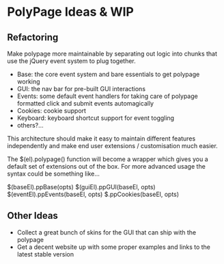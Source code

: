 PolyPage Ideas & WIP
====================


Refactoring
-----------

Make polypage more maintainable by separating out logic into chunks that use the jQuery event system to plug together.

- Base: the core event system and bare essentials to get polypage working
- GUI: the nav bar for pre-built GUI interactions
- Events: some default event handlers for taking care of polypage formatted click and submit events automagically
- Cookies: cookie support
- Keyboard: keyboard shortcut support for event toggling 
- others?...

This architecture should make it easy to maintain different features independently and make end user extensions / customisation much easier.

The $(el).polypage() function will become a wrapper which gives you a default set of extensions out of the box. For more advanced usage the syntax could be something like...

$(baseEl).ppBase(opts)
$(guiEl).ppGUI(baseEl, opts)
$(eventEl).ppEvents(baseEl, opts)
$.ppCookies(baseEl, opts)


Other Ideas
-----------

- Collect a great bunch of skins for the GUI that can ship with the polypage
- Get a decent website up with some proper examples and links to the latest stable version